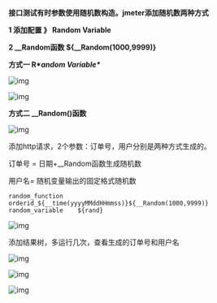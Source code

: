  **接口测试有时参数使用随机数构造。jmeter添加随机数两种方式**

**1 添加配置 》 Random Variable** 

**2 __Random函数  ${__Random(1000,9999)}**

 

 

**方式一 R\**andom Variable\**** 

 

![img](https://img2018.cnblogs.com/blog/987451/201810/987451-20181021011542213-89113153.png)

![img](https://img2018.cnblogs.com/blog/987451/201810/987451-20181021012028532-362523900.png)

 

 

**方式二 __Random()函数**

 

![img](https://img2018.cnblogs.com/blog/987451/201810/987451-20181021011726423-1678691025.png)

 

 

添加http请求，2个参数：订单号，用户分别是两种方式生成的。

订单号 = 日期+__Random函数生成随机数

用户名= 随机变量输出的固定格式随机数

```
random_function    orderid_${__time(yyyyMMddHHmmss)}${__Random(1000,9999)}
random_variable    ${rand}
```

 

![img](https://img2018.cnblogs.com/blog/987451/201810/987451-20181021012714674-1448364711.png)

 

添加结果树，多运行几次，查看生成的订单号和用户名

![img](https://img2018.cnblogs.com/blog/987451/201810/987451-20181021013035592-960482329.png)

![img](https://img2018.cnblogs.com/blog/987451/201810/987451-20181021013046252-1572712222.png)

![img](https://img2018.cnblogs.com/blog/987451/201810/987451-20181021013112738-855398088.png)